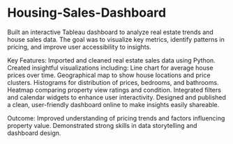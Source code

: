 # Housing-Sales-Dashboard

Built an interactive Tableau dashboard to analyze real estate trends and house sales data. The goal was to visualize key metrics, identify patterns in pricing, and improve user accessibility to insights.

Key Features:
Imported and cleaned real estate sales data using Python.
Created insightful visualizations including:
Line chart for average house prices over time.
Geographical map to show house locations and price clusters.
Histograms for distribution of prices, bedrooms, and bathrooms.
Heatmap comparing property view ratings and condition.
Integrated filters and calendar widgets to enhance user interactivity.
Designed and published a clean, user-friendly dashboard online to make insights easily shareable.

Outcome:
Improved understanding of pricing trends and factors influencing property value. Demonstrated strong skills in data storytelling and dashboard design.
